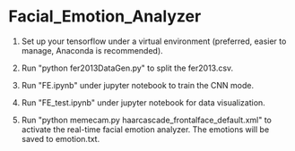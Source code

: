 # Facial_Emotion_Analyzer

1. Set up your tensorflow under a virtual environment (preferred, easier to manage, Anaconda is recommended).

2. Run "python fer2013DataGen.py" to split the fer2013.csv.

3. Run "FE.ipynb" under jupyter notebook to train the CNN mode.

4. Run "FE_test.ipynb" under jupyter notebook for data visualization.

5. Run "python memecam.py haarcascade_frontalface_default.xml" to activate the real-time facial emotion analyzer. The emotions will be saved to emotion.txt.
